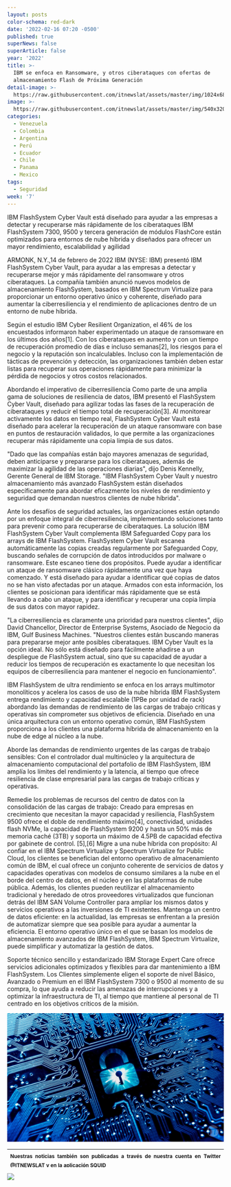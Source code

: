 ```yaml
---
layout: posts
color-schema: red-dark
date: '2022-02-16 07:20 -0500'
published: true
superNews: false
superArticle: false
year: '2022'
title: >-
  IBM se enfoca en Ransomware, y otros ciberataques con ofertas de
  almacenamiento Flash de Próxima Generación
detail-image: >-
  https://raw.githubusercontent.com/itnewslat/assets/master/img/1024x680/Ciberdefensa-g.jpg
image: >-
  https://raw.githubusercontent.com/itnewslat/assets/master/img/540x320/Ciberdefensa-p.jpg
categories:
  - Venezuela
  - Colombia
  - Argentina
  - Perú
  - Ecuador
  - Chile
  - Panama
  - Mexico
tags:
  - Seguridad
week: '7'
---
```

IBM FlashSystem Cyber Vault está diseñado para ayudar a las empresas a detectar y recuperarse más rápidamente de los ciberataques
IBM FlashSystem 7300, 9500 y tercera generación de módulos FlashCore están optimizados para entornos de nube híbrida y diseñados para ofrecer un mayor rendimiento, escalabilidad y agilidad
 
ARMONK, N.Y.,14 de febrero de 2022 IBM (NYSE: IBM) presentó IBM FlashSystem Cyber Vault, para ayudar a las empresas a detectar y recuperarse mejor y más rápidamente del ransomware y otros ciberataques. La compañía también anunció nuevos modelos de almacenamiento FlashSystem, basados en IBM Spectrum Virtualize para proporcionar un entorno operativo único y coherente, diseñado para aumentar la ciberresiliencia y el rendimiento de aplicaciones dentro de un entorno de nube híbrida.
 
Según el estudio IBM Cyber Resilient Organization, el 46% de los encuestados informaron haber experimentado un ataque de ransomware en los últimos dos años[1]. Con los ciberataques en aumento y con un tiempo de recuperación promedio de días e incluso semanas[2], los riesgos para el negocio y la reputación son incalculables. Incluso con la implementación de tácticas de prevención y detección, las organizaciones también deben estar listas para recuperar sus operaciones rápidamente para minimizar la pérdida de negocios y otros costos relacionados.
 
Abordando el imperativo de ciberresiliencia
Como parte de una amplia gama de soluciones de resiliencia de datos, IBM presentó el FlashSystem Cyber Vault, diseñado para agilizar todas las fases de la recuperación de ciberataques y reducir el tiempo total de recuperación[3]. Al monitorear activamente los datos en tiempo real, FlashSystem Cyber Vault está diseñado para acelerar la recuperación de un ataque ransomware con base en puntos de restauración validados, lo que permite a las organizaciones recuperar más rápidamente una copia limpia de sus datos.
 
"Dado que las compañías están bajo mayores amenazas de seguridad, deben anticiparse y prepararse para los ciberataques, además de maximizar la agilidad de las operaciones diarias", dijo Denis Kennelly, Gerente General de IBM Storage. "IBM FlashSystem Cyber Vault y nuestro almacenamiento más avanzado FlashSystem están diseñados específicamente para abordar eficazmente los niveles de rendimiento y seguridad que demandan nuestros clientes de nube híbrida".
 
Ante los desafíos de seguridad actuales, las organizaciones están optando por un enfoque integral de ciberresiliencia, implementando soluciones tanto para prevenir como para recuperarse de ciberataques. La solución IBM FlashSystem Cyber Vault complementa IBM Safeguarded Copy para los arrays de IBM FlashSystem. FlashSystem Cyber Vault escanea automáticamente las copias creadas regularmente por Safeguarded Copy, buscando señales de corrupción de datos introducidos por malware o ransomware. Este escaneo tiene dos propósitos. Puede ayudar a identificar un ataque de ransomware clásico rápidamente una vez que haya comenzado. Y está diseñado para ayudar a identificar qué copias de datos no se han visto afectadas por un ataque. Armados con esta información, los clientes se posicionan para identificar más rápidamente que se está llevando a cabo un ataque, y para identificar y recuperar una copia limpia de sus datos con mayor rapidez.
 
"La ciberresiliencia es claramente una prioridad para nuestros clientes", dijo David Chancellor, Director de Enterprise Systems, Asociado de Negocio da IBM, Gulf Business Machines. "Nuestros clientes están buscando maneras para prepararse mejor ante posibles ciberataques. IBM Cyber Vault es la opción ideal. No sólo está diseñado para fácilmente añadirse a un despliegue de FlashSystem actual, sino que su capacidad de ayudar a reducir los tiempos de recuperación es exactamente lo que necesitan los equipos de ciberresiliencia para mantener el negocio en funcionamiento".
 
IBM FlashSystem de ultra rendimiento se enfoca en los arrays multimotor monolíticos y acelera los casos de uso de la nube híbrida
IBM FlashSystem entrega rendimiento y capacidad escalable (1PBe por unidad de rack) abordando las demandas de rendimiento de las cargas de trabajo críticas y operativas sin comprometer sus objetivos de eficiencia. Diseñado en una única arquitectura con un entorno operativo común, IBM FlashSystem proporciona a los clientes una plataforma híbrida de almacenamiento en la nube de edge al núcleo a la nube.
 
Aborde las demandas de rendimiento urgentes de las cargas de trabajo sensibles: Con el controlador dual multinúcleo y la arquitectura de almacenamiento computacional del portafolio de IBM FlashSystem, IBM amplía los límites del rendimiento y la latencia, al tiempo que ofrece resiliencia de clase empresarial para las cargas de trabajo críticas y operativas.
 
Remedie los problemas de recursos del centro de datos con la consolidación de las cargas de trabajo: Creado para empresas en crecimiento que necesitan la mayor capacidad y resiliencia, FlashSystem 9500 ofrece el doble de rendimiento máximo[4], conectividad, unidades flash NVMe, la capacidad de FlashSystem 9200 y hasta un 50% más de memoria caché (3TB) y soporta un máximo de 4.5PB de capacidad efectiva por gabinete de control. [5],[6]
Migre a una nube híbrida con propósito: Al confiar en el IBM Spectrum Virtualize y Spectrum Virtualize for Public Cloud, los clientes se benefician del entorno operativo de almacenamiento común de IBM, el cual ofrece un conjunto coherente de servicios de datos y capacidades operativas con modelos de consumo similares a la nube en el borde del centro de datos, en el núcleo y en las plataformas de nube pública. Además, los clientes pueden reutilizar el almacenamiento tradicional y heredado de otros proveedores virtualizados que funcionan detrás del IBM SAN Volume Controller para ampliar los mismos datos y servicios operativos a las inversiones de TI existentes.
Mantenga un centro de datos eficiente: en la actualidad, las empresas se enfrentan a la presión de automatizar siempre que sea posible para ayudar a aumentar la eficiencia. El entorno operativo único en el que se basan los modelos de almacenamiento avanzados de IBM FlashSystem, IBM Spectrum Virtualize, puede simplificar y automatizar la gestión de datos.
 
Soporte técnico sencillo y estandarizado
IBM Storage Expert Care ofrece servicios adicionales optimizados y flexibles para dar mantenimiento a IBM FlashSystem. Los Clientes simplemente eligen el soporte de nivel Básico, Avanzado o Premium en el IBM FlashSystem 7300 o 9500 al momento de su compra, lo que ayuda a reducir las amenazas de interrupciones y a optimizar la infraestructura de TI, al tiempo que mantiene al personal de TI centrado en los objetivos críticos de la misión.

![](https://raw.githubusercontent.com/itnewslat/assets/master/img/540x320/Ciberdefensa-p.jpg)

<table style="height: 42px;" width="569">
<tbody>
<tr>
<td style="text-align: justify;"><sub><strong>Nuestras noticias también son publicadas a través de nuestra cuenta en Twitter <a href="https://twitter.com/itnewslat?lang=es">@ITNEWSLAT</a> y en la aplicación <a href="https://squidapp.co/en/">SQUID</a></strong></sub></td>
</tr>
</tbody>
</table>

<img src="https://tracker.metricool.com/c3po.jpg?hash=56f88a41e39ab42c063cc51676587a04"/>